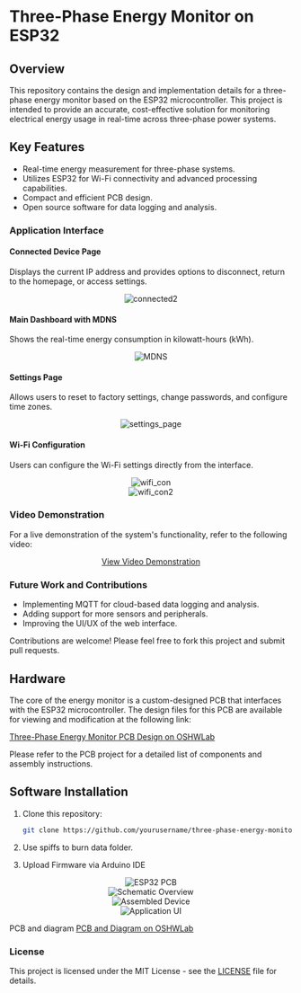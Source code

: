 # Three-Phase Energy Monitor on ESP32

## Overview
This repository contains the design and implementation details for a three-phase energy monitor based on the ESP32 microcontroller. This project is intended to provide an accurate, cost-effective solution for monitoring electrical energy usage in real-time across three-phase power systems.

## Key Features
- Real-time energy measurement for three-phase systems.
- Utilizes ESP32 for Wi-Fi connectivity and advanced processing capabilities.
- Compact and efficient PCB design.
- Open source software for data logging and analysis.


### Application Interface

#### Connected Device Page
Displays the current IP address and provides options to disconnect, return to the homepage, or access settings.
<div align="center"><img src="https://github.com/user-attachments/assets/e1e79304-1e8b-4a55-9eae-2ac1e46adad8" alt="connected2" style="max-width: 100%;"></div>


#### Main Dashboard with MDNS
Shows the real-time energy consumption in kilowatt-hours (kWh).
<div align="center"><img src="https://github.com/user-attachments/assets/5b3e1c0e-d8a3-46d7-b4a6-5f39a85f1ebb" alt="MDNS" style="max-width: 100%;"></div>


#### Settings Page
Allows users to reset to factory settings, change passwords, and configure time zones.
<div align="center"><img src="https://github.com/user-attachments/assets/b60d5ae9-3526-4136-86b2-c2e2661aa731" alt="settings_page" style="max-width: 100%;"></div>


#### Wi-Fi Configuration
Users can configure the Wi-Fi settings directly from the interface.
<div align="center"><img src="https://github.com/user-attachments/assets/26290412-9373-4b2c-92ba-633fbc3281a4" alt="wifi_con" style="max-width: 100%;"></div>
<div align="center"><img src="https://github.com/user-attachments/assets/336f6a2c-9dcc-4a77-8e94-208e3ae50b82" alt="wifi_con2" style="max-width: 100%;"></div>


### Video Demonstration
For a live demonstration of the system's functionality, refer to the following video:

<div align="center">
  <a href="https://github.com/user-attachments/assets/96010725-bf5d-41b2-bc6a-eb72fd24c52f">View Video Demonstration</a>
</div>


### Future Work and Contributions
- Implementing MQTT for cloud-based data logging and analysis.
- Adding support for more sensors and peripherals.
- Improving the UI/UX of the web interface.

Contributions are welcome! Please feel free to fork this project and submit pull requests.


## Hardware
The core of the energy monitor is a custom-designed PCB that interfaces with the ESP32 microcontroller. The design files for this PCB are available for viewing and modification at the following link:

[Three-Phase Energy Monitor PCB Design on OSHWLab](https://oshwlab.com/kamil.adaskamil.adas/adas)

Please refer to the PCB project for a detailed list of components and assembly instructions.

## Software Installation
1. Clone this repository:
   ```bash
   git clone https://github.com/yourusername/three-phase-energy-monitor.git
   ```
2. Use spiffs to burn data folder.

3. Upload Firmware via Arduino IDE

<div align="center"><img src="https://github.com/kamiladas/Digital_multimeter/assets/58427794/6b9421fc-af99-4d5c-b5da-9a12be77cae9" alt="ESP32 PCB " style="max-width: 100%;"></div>



<div align="center"><img src="https://github.com/kamiladas/Digital_multimeter/assets/58427794/29ea7a18-3429-40fb-94ca-34e23a53a571" alt="Schematic Overview" style="max-width: 100%;"></div>



<div align="center"><img src="https://github.com/kamiladas/Digital_multimeter/assets/58427794/68c54c70-47e8-45c6-815a-6fbbb4a0eb6e" alt="Assembled Device" style="max-width: 100%;"></div>




<div align="center"><img src="https://github.com/kamiladas/Digital_multimeter/assets/58427794/9468b386-d8fb-49d6-8b63-8a7d2e5a2e6e" alt="Application UI" style="max-width: 100%;"></div>





PCB and diagram
[PCB and Diagram on OSHWLab](https://oshwlab.com/kamil.adaskamil.adas/adas)


### License
This project is licensed under the MIT License - see the [LICENSE](LICENSE) file for details.
